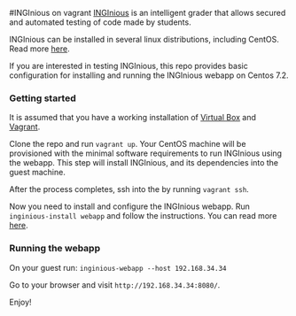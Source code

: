 #INGInious on vagrant
[INGInious](http://www.inginious.org/) is an intelligent grader that allows secured and automated testing of code made by students.

INGInious can be installed in several linux distributions, including CentOS. Read more [here](http://inginious.readthedocs.org/en/latest/install_doc/installation.html).

If you are interested in testing INGInious, this repo provides basic configuration for installing and running the INGInious webapp on Centos 7.2.

### Getting started
It is assumed that you have a working installation of [Virtual Box](https://www.virtualbox.org/) and [Vagrant](https://www.vagrantup.com/).

Clone the repo and run `vagrant up`. Your CentOS machine will be provisioned with the minimal software requirements to run INGInious using the webapp.
This step will install INGInious, and its dependencies into the guest machine.

After the process completes, ssh into the by running `vagrant ssh`.

Now you need to install and configure the INGInious webapp. Run `inginious-install webapp` and follow the instructions. You can read more [here](http://inginious.readthedocs.org/en/latest/install_doc/installation.html#configuring-and-starting-inginious).

### Running the webapp
On your guest run: `inginious-webapp --host 192.168.34.34`

Go to your browser and visit `http://192.168.34.34:8080/`.

Enjoy!
